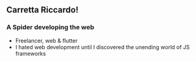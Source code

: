 ## Carretta Riccardo!

### A Spider developing the web

- Freelancer, web & flutter
- I hated web development until I discovered the unending world of JS frameworks
